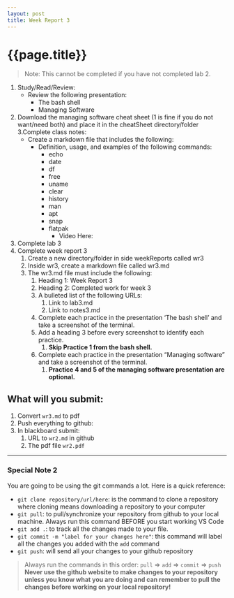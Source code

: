 ```yaml
---
layout: post
title: Week Report 3
---
```

# {{page.title}}

> Note: This cannot be completed if you have not completed lab 2.

1. Study/Read/Review:
   * Review the following presentation:
     * The bash shell
     * Managing Software
2. Download the managing software cheat sheet (1 is fine if you do not want/need both) and place it in the cheatSheet directory/folder
3.Complete class notes:
   * Create a markdown file that includes the following:
     * Definition, usage, and examples of the following commands:
        * echo
        * date
        * df
        * free
        * uname
        * clear
        * history
        * man
        * apt
        * snap
        * flatpak
          * Video Here:
4. Complete lab 3
5. Complete week report 3 
   1. Create a new directory/folder in side weekReports called wr3
   2. Inside wr3, create a markdown file called wr3.md
   3. The wr3.md file must include the following:
      1. Heading 1: Week Report 3
      2. Heading 2: Completed work for week 3
      3. A bulleted list of the following URLs:
         1. Link to lab3.md
         2. Link to notes3.md
      4. Complete each practice in the presentation ‘The bash shell’ and take a screenshot of the terminal.
      5. Add a heading 3 before every screenshot to identify each practice. 
         1. **Skip Practice 1 from the bash shell.**
      6. Complete each practice in the presentation “Managing software” and take a screenshot of the terminal.
         1. **Practice 4 and 5 of the managing software presentation are optional.** 
## What will you submit:
1. Convert `wr3.md` to pdf
2. Push everything to github:
3. In blackboard submit:
   1. URL to `wr2.md` in github
   2. The pdf file `wr2.pdf`	

<hr>

### Special Note 2
You are going to be using the git commands a lot. Here is a quick reference:
* `git clone repository/url/here`: is the command to clone a repository where cloning means downloading a repository to your computer
* `git pull`: to pull/synchronize your repository from github to your local machine. Always run this command BEFORE you start working VS Code
* `git add .`: to track all the changes made to your file. 
* `git commit -m "label for your changes here"`: this command will label all the changes you added with the `add` command
* `git push`: will send all your changes to your github repository

> Always run the commands in this order: `pull` =>  `add` =>  `commit` => `push` 
> **Never use the github website to make changes to your repository unless you know what you are doing and can remember to pull the changes before working on your local repository!**